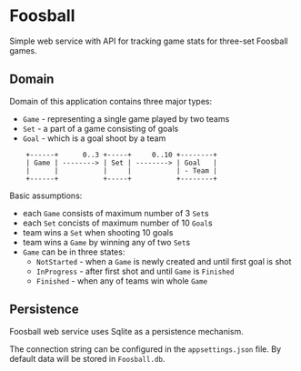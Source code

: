 # Foosball

Simple web service with API for tracking game stats for three-set Foosball games.

## Domain

Domain of this application contains three major types:
* `Game` - representing a single game played by two teams
* `Set` - a part of a game consisting of goals
* `Goal` - which is a goal shoot by a team

```
    +------+      0..3 +-----+     0..10 +--------+
    | Game | --------> | Set | --------> | Goal   |
	|      |           |     |           | - Team |
    +------+           +-----+           +--------+
```

Basic assumptions:
* each `Game` consists of maximum number of 3 `Set`s
* each `Set` concists of maximum number of 10 `Goal`s
* team wins a `Set` when shooting 10 goals
* team wins a `Game` by winning any of two `Set`s
* `Game` can be in three states:
  - `NotStarted` - when a `Game` is newly created and until first goal is shot
  - `InProgress` - after first shot and until `Game` is `Finished`
  - `Finished` - when any of teams win whole `Game`

## Persistence

Foosball web service uses Sqlite as a persistence mechanism.

The connection string can be configured in the `appsettings.json` file.
By default data will be stored in `Foosball.db`.